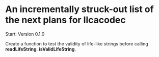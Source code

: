 
# An incrementally struck-out list of the next plans for llcacodec

Start: Version 0.1.0

Create a function to test the validity of life-like strings before calling
**readLifeString**. **isValidLifeString**.
